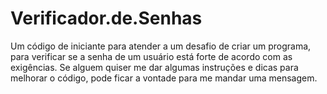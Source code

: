 # Verificador.de.Senhas
Um código de iniciante para atender a um desafio de criar um programa, para verificar se a senha de um usuário está forte de acordo com as exigências.
Se alguem quiser me dar algumas instruções e dicas para melhorar o código, pode ficar a vontade para me mandar uma mensagem.
